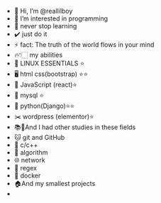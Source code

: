 - 👋 Hi, I’m @reallilboy
- 👀 I’m interested in programming 
- 🌱 never stop learning 
- ✔️ just do it
- ⚡ fact: The truth of the world flows in your mind
- 🔥👇🏻 my abilities
- 🐧 LINUX ESSENTIALS ⭐
- 🖥️ html css(bootstrap) ⭐⭐
- 🧬 JavaScript (react)⭐
- 🐬 mysql ⭐
- 🐍 python(Django)⭐⭐
- ✂️ wordpress (elementor)⭐
- 📚🧾And I had other studies in these fields
- 🐱 git and GitHub
- 👾 c/c++
- 🧮 algorithm
- 🌐 network
- 🧩 regex
- 🚢 docker
- 🏠And my smallest projects
-  
